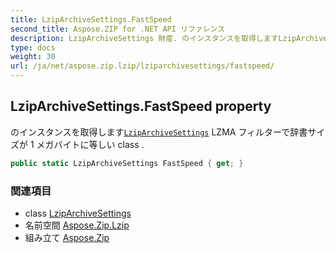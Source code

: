 ```yaml
---
title: LzipArchiveSettings.FastSpeed
second_title: Aspose.ZIP for .NET API リファレンス
description: LzipArchiveSettings 財産. のインスタンスを取得しますLzipArchiveSettings LZMA フィルターで辞書サイズが 1 メガバイトに等しい class .
type: docs
weight: 30
url: /ja/net/aspose.zip.lzip/lziparchivesettings/fastspeed/
---
```

## LzipArchiveSettings.FastSpeed property

のインスタンスを取得します[`LzipArchiveSettings`](../) LZMA フィルターで辞書サイズが 1 メガバイトに等しい class .

```csharp
public static LzipArchiveSettings FastSpeed { get; }
```

### 関連項目

* class [LzipArchiveSettings](../)
* 名前空間 [Aspose.Zip.Lzip](../../lziparchivesettings/)
* 組み立て [Aspose.Zip](../../../)


